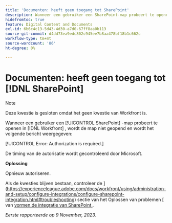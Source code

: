 ```yaml
---
title: 'Documenten: heeft geen toegang tot SharePoint'
description: Wanneer een gebruiker een SharePoint-map probeert te openen in Workfront, wordt de map niet geopend en wordt een bericht weergegeven.
hidefromtoc: true
feature: Digital Content and Documents
exl-id: 6b6c4c13-5d43-4d30-a7d0-67ff8aa0b113
source-git-commit: d4dd73ea9edc802c945ee7b8aa478bf18b1c662c
workflow-type: tm+mt
source-wordcount: '86'
ht-degree: 0%

---
```


# Documenten: heeft geen toegang tot [!DNL SharePoint]

<!--WF and WFP, article live for workaround-->

>[!NOTE]
>
>Deze kwestie is gesloten omdat het geen kwestie van Workfront is.

Wanneer een gebruiker een [!UICONTROL SharePoint] -map probeert te openen in [!DNL Workfront] , wordt de map niet geopend en wordt het volgende bericht weergegeven:

[!UICONTROL Error: Authorization is required.]

De timing van de autorisatie wordt gecontroleerd door Microsoft.

**Oplossing**

Opnieuw autoriseren.

Als de kwesties blijven bestaan, controleer de ](https://experienceleague.adobe.com/docs/workfront/using/administration-and-setup/configure-integrations/configure-sharepoint-integration.html#troubleshooting) sectie van het Oplossen van problemen [ van [ vormen de integratie van SharePoint ](https://experienceleague.adobe.com/docs/workfront/using/administration-and-setup/configure-integrations/configure-sharepoint-integration.html).

_Eerste rapporteerde op 9 November, 2023._
